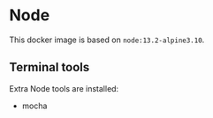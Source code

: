 # Node

This docker image is based on `node:13.2-alpine3.10`.

## Terminal tools

Extra Node tools are installed:

- mocha
